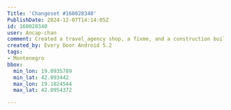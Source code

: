 ```yaml
---
Title: 'Changeset #160028340'
PublishDate: 2024-12-07T14:14:05Z
id: 160028340
user: Ancap-chan
comment: Created a travel_agency shop, a fixme, and a construction building; Updated 3 apartments buildings, a cafe, and 3 other objects
created_by: Every Door Android 5.2
tags:
- Montenegro
bbox:
  min_lon: 19.0935789
  min_lat: 42.093442
  max_lon: 19.1024544
  max_lat: 42.0954372

---
```

